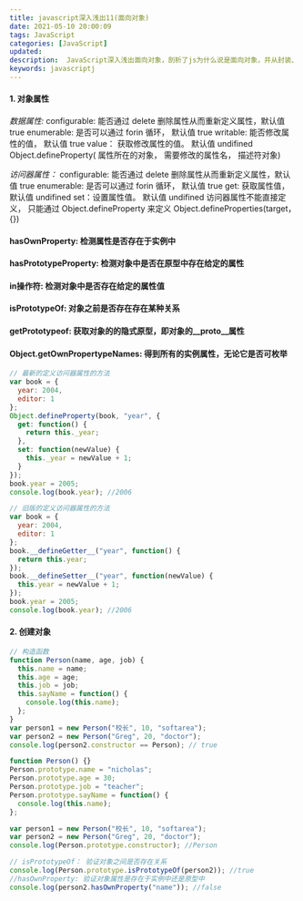 ```yaml
---
title: javascript深入浅出11(面向对象)
date: 2021-05-10 20:00:09
tags: JavaScript
categories: [JavaScript]
updated:
description:  JavaScript深入浅出面向对象，剖析了js为什么说是面向对象，并从封装、继承、多态三方面来解释js的面向对象
keywords: javascriptj
---
```


#### 1. 对象属性

_数据属性:_
configurable: 能否通过 delete 删除属性从而重新定义属性，默认值 true
enumerable: 是否可以通过 forin 循环， 默认值 true
writable: 能否修改属性的值， 默认值 true
value： 获取修改属性的值。 默认值 undifined
Object.defineProperty( 属性所在的对象， 需要修改的属性名， 描述符对象)

_访问器属性：_
configurable: 能否通过 delete 删除属性从而重新定义属性，默认值 true
enumerable: 是否可以通过 forin 循环， 默认值 true
get: 获取属性值， 默认值 undifined
set：设置属性值。 默认值 undifined
访问器属性不能直接定义， 只能通过 Object.defineProperty 来定义
Object.defineProperties(target， {})

#### hasOwnProperty: 检测属性是否存在于实例中

#### hasPrototypeProperty: 检测对象中是否在原型中存在给定的属性
#### in操作符: 检测对象中是否存在给定的属性值

#### isPrototypeOf: 对象之前是否存在存在某种关系
#### getPrototypeof: 获取对象的的隐式原型，即对象的__proto__属性

#### Object.getOwnPropertypeNames: 得到所有的实例属性，无论它是否可枚举


```javascript
// 最新的定义访问器属性的方法
var book = {
  year: 2004,
  editor: 1
};
Object.defineProperty(book, "year", {
  get: function() {
    return this._year;
  },
  set: function(newValue) {
    this._year = newValue + 1;
  }
});
book.year = 2005;
console.log(book.year); //2006

// 旧版的定义访问器属性的方法
var book = {
  year: 2004,
  editor: 1
};
book.__defineGetter__("year", function() {
  return this.year;
});
book.__defineSetter__("year", function(newValue) {
  this.year = newValue + 1;
});
book.year = 2005;
console.log(book.year); //2006
```

#### 2. 创建对象
```javascript
// 构造函数
function Person(name, age, job) {
  this.name = name;
  this.age = age;
  this.job = job;
  this.sayName = function() {
    console.log(this.name);
  };
}
var person1 = new Person("校长", 10, "softarea");
var person2 = new Person("Greg", 20, "doctor");
console.log(person2.constructor == Person); // true

function Person() {}
Person.prototype.name = "nicholas";
Person.prototype.age = 30;
Person.prototype.job = "teacher";
Person.prototype.sayName = function() {
  console.log(this.name);
};

var person1 = new Person("校长", 10, "softarea");
var person2 = new Person("Greg", 20, "doctor");
console.log(Person.prototype.constructor); //Person

// isPrototypeOf： 验证对象之间是否存在关系
console.log(Person.prototype.isPrototypeOf(person2)); //true
//hasOwnProperty: 验证对象属性是存在于实例中还是原型中
console.log(person2.hasOwnProperty("name")); //false
```
